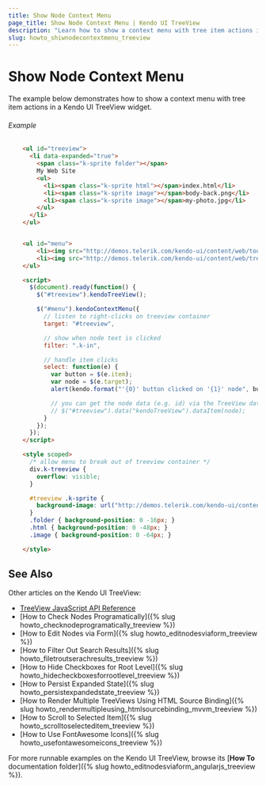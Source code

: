 ```yaml
---
title: Show Node Context Menu
page_title: Show Node Context Menu | Kendo UI TreeView
description: "Learn how to show a context menu with tree item actions in a Kendo UI TreeView widget."
slug: howto_shiwnodecontextmenu_treeview
---
```


# Show Node Context Menu

The example below demonstrates how to show a context menu with tree item actions in a Kendo UI TreeView widget.

###### Example

```html
    <ul id="treeview">
      <li data-expanded="true">
        <span class="k-sprite folder"></span>
        My Web Site
        <ul>
          <li><span class="k-sprite html"></span>index.html</li>
          <li><span class="k-sprite image"></span>body-back.png</li>
          <li><span class="k-sprite image"></span>my-photo.jpg</li>
        </ul>
      </li>
    </ul>


    <ul id="menu">
        <li><img src="http://demos.telerik.com/kendo-ui/content/web/toolbar/forward.png" />Send via e-mail</li>
        <li><img src="http://demos.telerik.com/kendo-ui/content/web/treeview/close.png" />Delete</li>
    </ul>

    <script>
      $(document).ready(function() {
        $("#treeview").kendoTreeView();

        $("#menu").kendoContextMenu({
          // listen to right-clicks on treeview container
          target: "#treeview",

          // show when node text is clicked
          filter: ".k-in",

          // handle item clicks
          select: function(e) {
            var button = $(e.item);
            var node = $(e.target);
            alert(kendo.format("'{0}' button clicked on '{1}' node", button.text(), node.text()));

            // you can get the node data (e.g. id) via the TreeView dataItem method:
            // $("#treeview").data("kendoTreeView").dataItem(node);
          }
        });
      });
    </script>

    <style scoped>
      /* allow menu to break out of treeview container */
      div.k-treeview {
        overflow: visible;
      }

      #treeview .k-sprite {
        background-image: url("http://demos.telerik.com/kendo-ui/content/web/treeview/coloricons-sprite.png");
      }
      .folder { background-position: 0 -16px; }
      .html { background-position: 0 -48px; }
      .image { background-position: 0 -64px; }

    </style>
```

## See Also

Other articles on the Kendo UI TreeView:

* [TreeView JavaScript API Reference](/api/javascript/ui/treeview)
* [How to Check Nodes Programatically]({% slug howto_checknodeprogramatically_treeview %})
* [How to Edit Nodes via Form]({% slug howto_editnodesviaform_treeview %})
* [How to Filter Out Search Results]({% slug howto_filetroutserachresults_treeview %})
* [How to Hide Checkboxes for Root Level]({% slug howto_hidecheckboxesforrootlevel_treeview %})
* [How to Persist Expanded State]({% slug howto_persistexpandedstate_treeview %})
* [How to Render Multiple TreeViews Using HTML Source Binding]({% slug howto_rendermultipleusing_htmlsourcebinding_mvvm_treeview %})
* [How to Scroll to Selected Item]({% slug howto_scrolltoselecteditem_treeview %})
* [How to Use FontAwesome Icons]({% slug howto_usefontawesomeicons_treeview %})

For more runnable examples on the Kendo UI TreeView, browse its [**How To** documentation folder]({% slug howto_editnodesviaform_angularjs_treeview %}).
